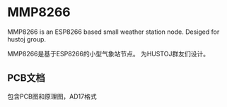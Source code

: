 # MMP8266

MMP8266 is an ESP8266 based small weather station node.
Desiged for hustoj group.

MMP8266是基于ESP8266的小型气象站节点。
为HUSTOJ群友们设计。

## PCB文档
包含PCB图和原理图，AD17格式
